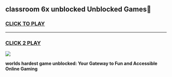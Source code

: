 
## classroom 6x unblocked Unblocked Games👋
<h3>
<a href="https://premium.freeplayer.one?title=classroom_6x_unblocked&ref=16F">CLICK TO PLAY</a></h3>
<hr>

<h3>
<a href="https://premium.freeplayer.one?title=classroom_6x_unblocked&ref=16F">CLICK 2 PLAY</a>
  
</h3>

<a href="https://premium.freeplayer.one?title=classroom_6x_unblocked&ref=16F/"><img src="https://clearcache.store/games.png"></a>


**worlds hardest game unblocked: Your Gateway to Fun and Accessible Online Gaming**
